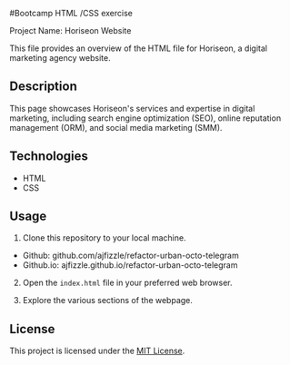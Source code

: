 #Bootcamp HTML /CSS exercise

Project Name: Horiseon Website

This file provides an overview of the HTML file for Horiseon, a digital marketing agency website.

## Description
This page showcases Horiseon's services and expertise in digital marketing, including search engine optimization (SEO), online reputation management (ORM), and social media marketing (SMM).

## Technologies
- HTML
- CSS


## Usage

1. Clone this repository to your local machine.
  - Github: github.com/ajfizzle/refactor-urban-octo-telegram
  - Github.io: ajfizzle.github.io/refactor-urban-octo-telegram

2. Open the `index.html` file in your preferred web browser.

3. Explore the various sections of the webpage.

## License

This project is licensed under the [MIT License](LICENSE).

